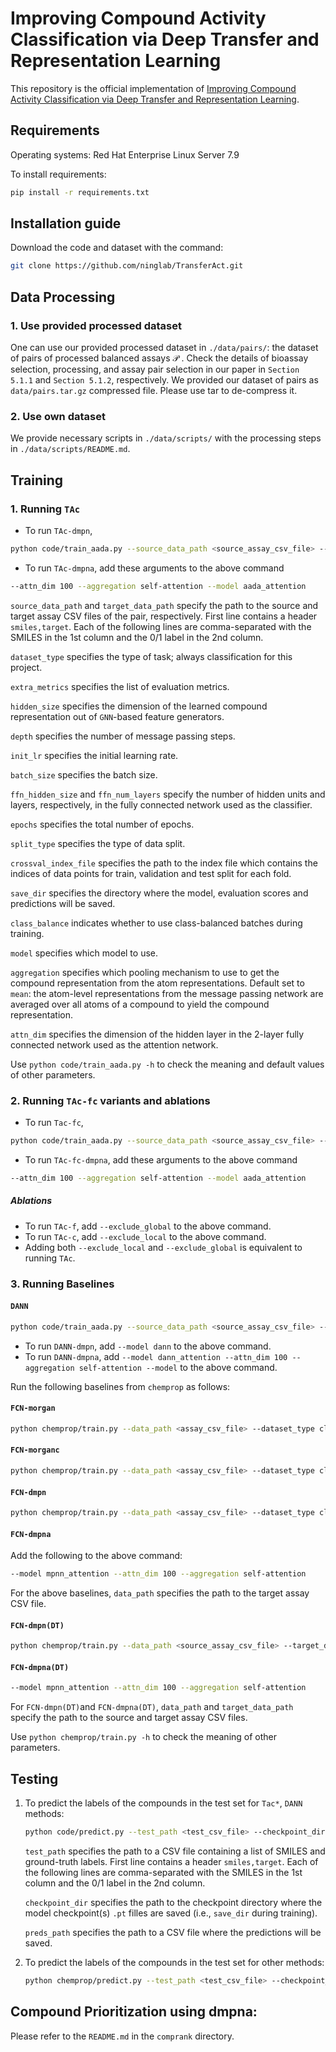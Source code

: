 # Improving Compound Activity Classification via Deep Transfer and Representation Learning

This repository is the official implementation of [Improving Compound Activity Classification via Deep Transfer and Representation Learning](https://arxiv.org/abs/2111.07439). 

## Requirements

Operating systems: Red Hat Enterprise Linux Server 7.9

To install requirements:

```bash
pip install -r requirements.txt
```

## Installation guide

Download the code and dataset with the command:

```bash
git clone https://github.com/ninglab/TransferAct.git
```

## Data Processing

### 1. Use provided processed dataset

One can use our provided processed dataset in `./data/pairs/`: the dataset of pairs of processed balanced assays $\mathcal{P}$ . Check the details of bioassay selection, processing, and assay pair selection in our paper in `Section 5.1.1` and `Section 5.1.2`, respectively. 
We provided our dataset of pairs as `data/pairs.tar.gz` compressed file. Please use tar to de-compress it.

### 2. Use own dataset

We provide necessary scripts in `./data/scripts/` with the processing steps in `./data/scripts/README.md`. 

## Training

### 1. Running `TAc`

- To run `TAc-dmpn`,

```bash
python code/train_aada.py --source_data_path <source_assay_csv_file> --target_data_path <target_assay_csv_file> --dataset_type classification --extra_metrics prc-auc precision recall accuracy f1_score --hidden_size 25 --depth 4 --init_lr 1e-3 --batch_size 10 --ffn_hidden_size 100 --ffn_num_layers 2 --epochs 40 --alpha 1 --lamda 0 --split_type index_predetermined --crossval_index_file <index_file> --save_dir <chkpt_dir> --class_balance --mpn_shared
```

- To run `TAc-dmpna`, add these arguments to the above command

```bash
--attn_dim 100 --aggregation self-attention --model aada_attention
```

`source_data_path` and `target_data_path` specify the path to the source and target assay CSV files of the pair, respectively. First line contains a header `smiles,target`. Each of the following lines are comma-separated with the SMILES in the 1st column and the 0/1 label in the 2nd column.

`dataset_type` specifies the type of task; always classification for this project.

`extra_metrics` specifies the list of evaluation metrics.

`hidden_size` specifies the dimension of the learned compound representation out of `GNN`-based feature generators.

`depth` specifies the number of message passing steps.

`init_lr` specifies the initial learning rate.

`batch_size` specifies the batch size.

`ffn_hidden_size` and `ffn_num_layers` specify the number of hidden units and layers, respectively, in the fully connected network used as the classifier.

`epochs` specifies the total number of epochs.

`split_type` specifies the type of data split.

`crossval_index_file` specifies the path to the index file which contains the indices of data points for train, validation and test split for each fold.

`save_dir` specifies the directory where the model, evaluation scores and predictions will be saved.

`class_balance` indicates whether to use class-balanced batches during training.

`model` specifies which model to use.

`aggregation` specifies which pooling mechanism to use to get the compound representation from the atom representations. Default set to `mean`: the atom-level representations from the message passing network are averaged over all atoms of a compound to yield the compound representation.

`attn_dim` specifies the dimension of the hidden layer in the 2-layer fully connected network used as the attention network.

Use `python code/train_aada.py -h` to check the meaning and default values of other parameters.

### 2. Running `TAc-fc` variants and ablations

- To run `Tac-fc`, 

```bash
python code/train_aada.py --source_data_path <source_assay_csv_file> --target_data_path <target_assay_csv_file> --dataset_type classification --extra_metrics prc-auc precision recall accuracy f1_score --hidden_size 25 --depth 4 --init_lr 1e-3 --batch_size 10 --ffn_hidden_size 100 --ffn_num_layers 2 --local_discriminator_hidden_size 100 --local_discriminator_num_layers 2 --global_discriminator_hidden_size 100 --global_discriminator_num_layers 2 --epochs 40 --alpha 1 --lamda 1 --split_type index_predetermined --crossval_index_file <index_file> --save_dir <chkpt_dir> --class_balance --mpn_shared
```

- To run `TAc-fc-dmpna`, add these arguments to the above command

```bash
--attn_dim 100 --aggregation self-attention --model aada_attention
```

##### Ablations

- To run `TAc-f`, add `--exclude_global` to the above command.
- To run `TAc-c`, add `--exclude_local` to the above command.
- Adding both `--exclude_local` and `--exclude_global` is equivalent to running `TAc`.

### 3. Running Baselines

#### `DANN`

```bash
python code/train_aada.py --source_data_path <source_assay_csv_file> --target_data_path <target_assay_csv_file> --dataset_type classification --extra_metrics prc-auc precision recall accuracy f1_score --hidden_size 25 --depth 4 --init_lr 1e-3 --batch_size 10 --ffn_hidden_size 100 --ffn_num_layers 2 --global_discriminator_hidden_size 100 --global_discriminator_num_layers 2 --epochs 40 --alpha 1 --lamda 1 --split_type index_predetermined --crossval_index_file <index_file> --save_dir <chkpt_dir> --class_balance --mpn_shared
```

- To run `DANN-dmpn`, add `--model dann` to the above command.
- To run `DANN-dmpna`, add `--model dann_attention --attn_dim 100 --aggregation self-attention --model` to the above command.

Run the following baselines from `chemprop` as follows:

#### `FCN-morgan`

```bash
python chemprop/train.py --data_path <assay_csv_file> --dataset_type classification --extra_metrics prc-auc precision recall accuracy f1_score --init_lr 1e-3 --batch_size 10 --ffn_hidden_size 100 --ffn_num_layers 2 --epochs 40 --features_generator morgan --features_only --split_type index_predetermined --crossval_index_file <index_file> --save_dir <chkpt_dir> --class_balance
```

#### `FCN-morganc`

```bash
python chemprop/train.py --data_path <assay_csv_file> --dataset_type classification --extra_metrics prc-auc precision recall accuracy f1_score --init_lr 1e-3 --batch_size 10 --ffn_hidden_size 100 --ffn_num_layers 2 --epochs 40 --features_generator morgan_count --features_only --split_type index_predetermined --crossval_index_file <index_file> --save_dir <chkpt_dir> --class_balance
```

#### `FCN-dmpn`

```bash
python chemprop/train.py --data_path <assay_csv_file> --dataset_type classification --extra_metrics prc-auc precision recall accuracy f1_score --hidden_size 25 --depth 4 --init_lr 1e-3 --batch_size 10 --ffn_hidden_size 100 --ffn_num_layers 2 --epochs 40 --split_type index_predetermined --crossval_index_file <index_file> --save_dir <chkpt_dir> --class_balance
```

#### `FCN-dmpna`

Add the following to the above command:

```bash
--model mpnn_attention --attn_dim 100 --aggregation self-attention
```

For the above baselines, `data_path` specifies the path to the target assay CSV file.

#### `FCN-dmpn(DT)`

```bash
python chemprop/train.py --data_path <source_assay_csv_file> --target_data_path <target_assay_csv_file> --dataset_type classification --extra_metrics prc-auc precision recall accuracy f1_score  --hidden_size 25 --depth 4 --init_lr 1e-3 --batch_size 10 --ffn_hidden_size 100 --ffn_num_layers 2 --epochs 40 --split_type index_predetermined --crossval_index_file <index_file> --save_dir <chkpt_dir> --class_balance
```

#### `FCN-dmpna(DT)`

```bash
--model mpnn_attention --attn_dim 100 --aggregation self-attention
```

For `FCN-dmpn(DT)`and `FCN-dmpna(DT)`, `data_path` and `target_data_path` specify the path to the source and target assay CSV files.

Use `python chemprop/train.py -h` to check the meaning of other parameters.

## Testing

1. To predict the labels of the compounds in the test set for `Tac*`, `DANN` methods:

   ```bash
   python code/predict.py --test_path <test_csv_file> --checkpoint_dir <chkpt_dir> --preds_path <pred_file>
   ```

   `test_path` specifies the path to a CSV file containing a list of SMILES and ground-truth labels. First line contains a header `smiles,target`. Each of the following lines are comma-separated with the SMILES in the 1st column and the 0/1 label in the 2nd column.

   `checkpoint_dir` specifies the path to the checkpoint directory where the model checkpoint(s) `.pt` filles are saved (i.e., `save_dir` during training).

   `preds_path` specifies the path to a CSV file where the predictions will be saved.

2. To predict the labels of the compounds in the test set for other methods:

   ```bash
   python chemprop/predict.py --test_path <test_csv_file> --checkpoint_dir <chkpt_dir> --preds_path <pred_file>

## Compound Prioritization using dmpna:

Please refer to the `README.md` in the `comprank` directory.
